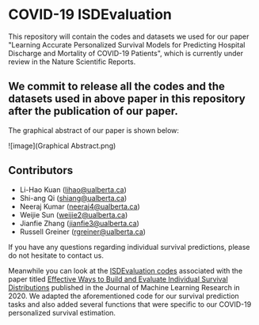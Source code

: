# COVID-19 ISDEvaluation
This repository will contain the codes and datasets we used for our paper "Learning Accurate Personalized Survival Models for Predicting Hospital Discharge and Mortality of COVID-19 Patients", which is currently under review in the Nature Scientific Reports. 

## We commit to release all the codes and the datasets used in above paper in this repository after the publication of our paper.

The graphical abstract of our paper is shown below:

![image](Graphical Abstract.png)


## Contributors

- Li-Hao Kuan (lihao@ualberta.ca)
- Shi-ang Qi (shiang@ualberta.ca)
- Neeraj Kumar (neeraj4@ualberta.ca)
- Weijie Sun (weijie2@ualberta.ca)
- Jianfie Zhang (jianfie3@ualberta.ca)
- Russell Greiner (rgreiner@ualberta.ca)

If you have any questions regarding individual survival predictions, please do not hesitate to contact us.



Meanwhile you can look at the [ISDEvaluation codes](https://github.com/haiderstats/ISDEvaluation) associated with the paper titled [Effective Ways to Build and Evaluate Individual Survival Distributions](https://www.jmlr.org/papers/volume21/18-772/18-772.pdf) published in the Journal of Machine Learning Research in 2020. We adapted the aforementioned code for our survival prediction tasks and also added several functions that were specific to our COVID-19 personalized survival estimation. 
